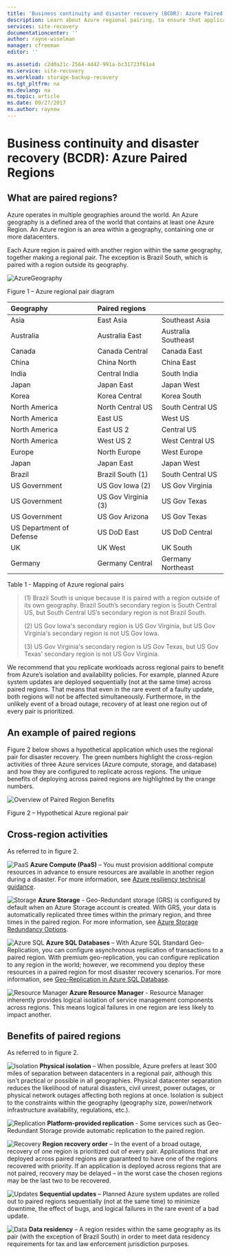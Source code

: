 ```yaml
---
title: 'Business continuity and disaster recovery (BCDR): Azure Paired Regions | Microsoft Docs'
description: Learn about Azure regional pairing, to ensure that applications are resilient during data center failures.
services: site-recovery
documentationcenter: ''
author: rayne-wiselman
manager: cfreeman
editor: ''

ms.assetid: c2d0a21c-2564-4d42-991a-bc31723f61a4
ms.service: site-recovery
ms.workload: storage-backup-recovery
ms.tgt_pltfrm: na
ms.devlang: na
ms.topic: article
ms.date: 09/27/2017
ms.author: raynew
---
```


# Business continuity and disaster recovery (BCDR): Azure Paired Regions

## What are paired regions?

Azure operates in multiple geographies around the world. An Azure geography is a defined area of the world that contains at least one Azure Region. An Azure region is an area within a geography, containing one or more datacenters.

Each Azure region is paired with another region within the same geography, together making a regional pair. The exception is Brazil South, which is paired with a region outside its geography.

![AzureGeography](./media/best-practices-availability-paired-regions/GeoRegionDataCenter.png)

Figure 1 – Azure regional pair diagram

| Geography | Paired regions |  |
|:--- |:--- |:--- |
| Asia |East Asia |Southeast Asia |
| Australia |Australia East |Australia Southeast |
| Canada |Canada Central |Canada East |
| China |China North |China East|
| India |Central India |South India |
| Japan |Japan East |Japan West |
| Korea |Korea Central |Korea South |
| North America |North Central US |South Central US |
| North America |East US |West US |
| North America |East US 2 |Central US |
| North America |West US 2 |West Central US |
| Europe |North Europe |West Europe |
| Japan |Japan East |Japan West |
| Brazil |Brazil South (1) |South Central US |
| US Government |US Gov Iowa (2) |US Gov Virginia |
| US Government |US Gov Virginia (3) |US Gov Texas |
| US Government |US Gov Arizona |US Gov Texas |
| US Department of Defense |US DoD East |US DoD Central |
| UK |UK West |UK South |
| Germany |Germany Central |Germany Northeast |

Table 1 - Mapping of Azure regional pairs

> (1) Brazil South is unique because it is paired with a region outside of its own geography. Brazil South’s secondary region is South Central US, but South Central US’s secondary region is not Brazil South.
>
> (2) US Gov Iowa's secondary region is US Gov Virginia, but US Gov Virginia's secondary region is not US Gov Iowa.
> 
> (3) US Gov Virginia's secondary region is US Gov Texas, but US Gov Texas' secondary region is not US Gov Virginia.


We recommend that you replicate workloads across regional pairs to benefit from Azure’s isolation and availability policies. For example, planned Azure system updates are deployed sequentially (not at the same time) across paired regions. That means that even in the rare event of a faulty update, both regions will not be affected simultaneously. Furthermore, in the unlikely event of a broad outage, recovery of at least one region out of every pair is prioritized.

## An example of paired regions
Figure 2 below shows a hypothetical application which uses the regional pair for disaster recovery. The green numbers highlight the cross-region activities of three Azure services (Azure compute, storage, and database) and how they are configured to replicate across regions. The unique benefits of deploying across paired regions are highlighted by the orange numbers.

![Overview of Paired Region Benefits](./media/best-practices-availability-paired-regions/PairedRegionsOverview2.png)

Figure 2 – Hypothetical Azure regional pair

## Cross-region activities
As referred to in figure 2.

![PaaS](./media/best-practices-availability-paired-regions/1Green.png) **Azure Compute (PaaS)** – You must provision additional compute resources in advance to ensure resources are available in another region during a disaster. For more information, see [Azure resiliency technical guidance](resiliency/resiliency-technical-guidance.md).

![Storage](./media/best-practices-availability-paired-regions/2Green.png) **Azure Storage** - Geo-Redundant storage (GRS) is configured by default when an Azure Storage account is created. With GRS, your data is automatically replicated three times within the primary region, and three times in the paired region. For more information, see [Azure Storage Redundancy Options](storage/common/storage-redundancy.md).

![Azure SQL](./media/best-practices-availability-paired-regions/3Green.png) **Azure SQL Databases** – With Azure SQL Standard Geo-Replication, you can configure asynchronous replication of transactions to a paired region. With premium geo-replication, you can configure replication to any region in the world; however, we recommend you deploy these resources in a paired region for most disaster recovery scenarios. For more information, see [Geo-Replication in Azure SQL Database](sql-database/sql-database-geo-replication-overview.md).

![Resource Manager](./media/best-practices-availability-paired-regions/4Green.png) **Azure Resource Manager** - Resource Manager inherently provides logical isolation of service management components across regions. This means logical failures in one region are less likely to impact another.

## Benefits of paired regions
As referred to in figure 2.  

![Isolation](./media/best-practices-availability-paired-regions/5Orange.png)
**Physical isolation** – When possible, Azure prefers at least 300 miles of separation between datacenters in a regional pair, although this isn't practical or possible in all geographies. Physical datacenter separation reduces the likelihood of natural disasters, civil unrest, power outages, or physical network outages affecting both regions at once. Isolation is subject to the constraints within the geography (geography size, power/network infrastructure availability, regulations, etc.).  

![Replication](./media/best-practices-availability-paired-regions/6Orange.png)
**Platform-provided replication** - Some services such as Geo-Redundant Storage provide automatic replication to the paired region.

![Recovery](./media/best-practices-availability-paired-regions/7Orange.png)
**Region recovery order** – In the event of a broad outage, recovery of one region is prioritized out of every pair. Applications that are deployed across paired regions are guaranteed to have one of the regions recovered with priority. If an application is deployed across regions that are not paired, recovery may be delayed – in the worst case the chosen regions may be the last two to be recovered.

![Updates](./media/best-practices-availability-paired-regions/8Orange.png)
**Sequential updates** – Planned Azure system updates are rolled out to paired regions sequentially (not at the same time) to minimize downtime, the effect of bugs, and logical failures in the rare event of a bad update.

![Data](./media/best-practices-availability-paired-regions/9Orange.png)
**Data residency** – A region resides within the same geography as its pair (with the exception of Brazil South) in order to meet data residency requirements for tax and law enforcement jurisdiction purposes.
